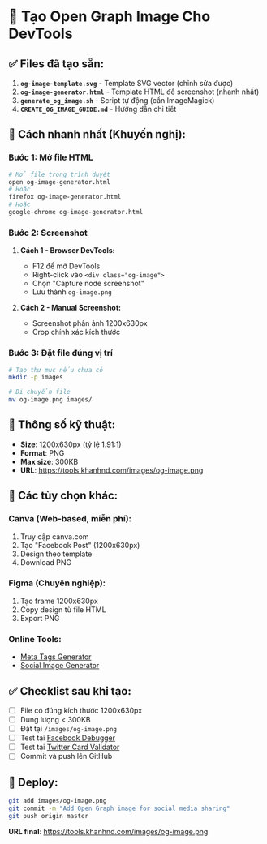 # 📸 Tạo Open Graph Image Cho DevTools

## ✅ Files đã tạo sẵn:

1. **`og-image-template.svg`** - Template SVG vector (chỉnh sửa được)
2. **`og-image-generator.html`** - Template HTML để screenshot (nhanh nhất)
3. **`generate_og_image.sh`** - Script tự động (cần ImageMagick)
4. **`CREATE_OG_IMAGE_GUIDE.md`** - Hướng dẫn chi tiết

## 🚀 Cách nhanh nhất (Khuyến nghị):

### Bước 1: Mở file HTML
```bash
# Mở file trong trình duyệt
open og-image-generator.html
# Hoặc
firefox og-image-generator.html
# Hoặc
google-chrome og-image-generator.html
```

### Bước 2: Screenshot
1. **Cách 1 - Browser DevTools:**
   - F12 để mở DevTools
   - Right-click vào `<div class="og-image">`
   - Chọn "Capture node screenshot"
   - Lưu thành `og-image.png`

2. **Cách 2 - Manual Screenshot:**
   - Screenshot phần ảnh 1200x630px
   - Crop chính xác kích thước

### Bước 3: Đặt file đúng vị trí
```bash
# Tạo thư mục nếu chưa có
mkdir -p images

# Di chuyển file
mv og-image.png images/
```

## 🎨 Thông số kỹ thuật:
- **Size**: 1200x630px (tỷ lệ 1.91:1)
- **Format**: PNG
- **Max size**: 300KB
- **URL**: https://tools.khanhnd.com/images/og-image.png

## 🔧 Các tùy chọn khác:

### Canva (Web-based, miễn phí):
1. Truy cập canva.com
2. Tạo "Facebook Post" (1200x630px) 
3. Design theo template
4. Download PNG

### Figma (Chuyên nghiệp):
1. Tạo frame 1200x630px
2. Copy design từ file HTML
3. Export PNG

### Online Tools:
- [Meta Tags Generator](https://metatags.io)
- [Social Image Generator](https://www.bannerbear.com)

## ✅ Checklist sau khi tạo:
- [ ] File có đúng kích thước 1200x630px
- [ ] Dung lượng < 300KB
- [ ] Đặt tại `/images/og-image.png`
- [ ] Test tại [Facebook Debugger](https://developers.facebook.com/tools/debug/)
- [ ] Test tại [Twitter Card Validator](https://cards-dev.twitter.com/validator)
- [ ] Commit và push lên GitHub

## 🚀 Deploy:
```bash
git add images/og-image.png
git commit -m "Add Open Graph image for social media sharing"
git push origin master
```

**URL final**: https://tools.khanhnd.com/images/og-image.png

